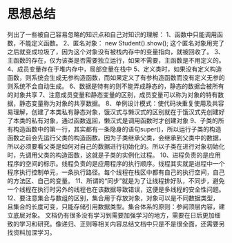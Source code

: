 # 思想总结


列出了一些被自己容易忽略的知识点和自己对知识的理解：
1、函数中只能调用函数，不能定义函数。
2、匿名对象： new Student().show();   这个匿名对象用完了之后就变成垃圾了，因为这个对象没有被栈内存中的变量指向，就被回收了。
3、主函数的存在，仅为该类是否需要独立运行，如果不需要，主函数是不用定义的。
4、成员变量存在于堆内存中，局部变量在栈中
5、定义类时，如果没有定义构造函数，则系统会生成无参构造函数，而如果定义了有参构造函数而没有定义无参的则系统不会自动生成。
6、数据是特有的则不能弄成静态的，静态的数据会被所有的对象共享
7、注意成员变量和静态变量的区别，成员变量可以称为对象的特有数据，静态变量称为对象的共享数据。
8、单例设计模式：使代码块重复使用及共容易理解，创建了本类私有静态对象，饿汉式与懒汉式的区别就在于饿汉式先创建好了本类的私有对象，通过函数返回，懒汉式是调用函数时才创建对象
9、子类的所有构造函数中的第一行，其实都有一条隐身的语句super()，所以运行子类的构造函数之前会先运行父类的构造函数。因为子类继承父类，会继承到父类中的数据，所以必须要看父类是如何对自己的数据进行初始化的。所以子类在进行对象初始化时，先调用父类的构造函数，这就是子类的实例化过程。
10、进程负责的是应用程序的空间的标示。线程负责的是应用程序的执行顺序。线程其实就是进程中一个程序执行控制单元，一条执行路径。每个线程在栈区中都有自己的执行空间，自己的方法区、自己的变量。
11、所谓的“同步”就是为了让线程排好队，不同步，避免一个线程在执行时另外的线程也在该数据导致错误，这便是多线程的安全性问题。
12、要注意集合与数组的区别，集合用于存放对象，对象可以是不同数据类型，且集合的长度可变，只能存储引用数据类型。集合体系的原则：参阅顶层内容，建立底层对象。
文档仍有很多没有学习到需要加强学习的地方，需要在日后更加细致的学习和研究。像递归、正则等相关内容总结文档中只是不是很全面，还需要另找资料加深学习。


